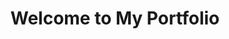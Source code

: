 ---
layout: base
title: Welcome to My Portfolio
components:
  - type: hero
    data:
      title: Hi, I'm a Creative Developer
      subtitle: Building beautiful and functional web experiences
      backgroundImage: /images/project1.jpg
  - type: project-grid
    data:
      projects:
        - title: Project One
          description: A beautiful web application
          image: /images/project1.jpg
          url: /projects/project-one
        - title: Project Two
          description: An innovative platform
          image: /images/project2.jpg
          url: /projects/project-two
        - title: Project Three
          description: A creative solution
          image: /images/project3.jpg
          url: /projects/project-three
---